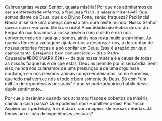 Caímos tantas vezes! Senhor, quanta miséria! Por que nos admirarmos de ser a enfermidade enferma, a fraqueza fraca, a miséria miserável? Que somos diante de Deus, que é o Divino Forte, senão fraqueza? Paciência! Nossa miséria é uma doença que não tem cura neste mundo. Nosso Senhor quer a nossa vontade. Ele faz o resto! A santidade não é obra de um dia. Enquanto não tocarmos a nossa miséria com o dedo e não nos convencermos do nada que somos, ainda nos resta muito a caminhar. As quedas têm esta vantagem: ajudam-nos a desprezar-nos, a desconfiar de nossas próprias forças e a só confiar em Deus. Essa é a razão por que caímos tanto. Estejamos bem convencidos -- diz o Padre Caussada(#BOOKMARK 69#) -- de que nossa miséria é a causa de todas as nossas fraquezas e de que estas, Deus as permite por misericórdia. Sem isso, nunca nos curaríamos de uma presunção e de uma orgulhosa confiança em nós mesmos. Jamais compreenderíamos, como é preciso, que todo mal vem de nós e todo o bem somente de Deus. Só com "um milhão de experiências pessoais" é que se pode adquirir o hábito desse duplo sentimento\...

Por que o desânimo quando nos achamos fracos e cobertos de miséria, caindo a cada passo? Que podemos nós? Humilhemo-nos! Paciência! Aspiremos à perfeição, à santidade, com e apesar de nossas misérias. Já temos um milhão de experiências pessoais?